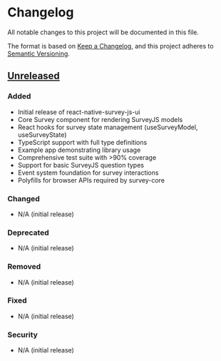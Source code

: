 # Changelog

All notable changes to this project will be documented in this file.

The format is based on [Keep a Changelog](https://keepachangelog.com/en/1.0.0/),
and this project adheres to [Semantic Versioning](https://semver.org/spec/v2.0.0.html).

## [Unreleased]

### Added
- Initial release of react-native-survey-js-ui
- Core Survey component for rendering SurveyJS models
- React hooks for survey state management (useSurveyModel, useSurveyState)
- TypeScript support with full type definitions
- Example app demonstrating library usage
- Comprehensive test suite with >90% coverage
- Support for basic SurveyJS question types
- Event system foundation for survey interactions
- Polyfills for browser APIs required by survey-core

### Changed
- N/A (initial release)

### Deprecated
- N/A (initial release)

### Removed
- N/A (initial release)

### Fixed
- N/A (initial release)

### Security
- N/A (initial release)

[Unreleased]: https://github.com/iotashan/react-native-survey-js-ui/compare/v0.1.0...HEAD